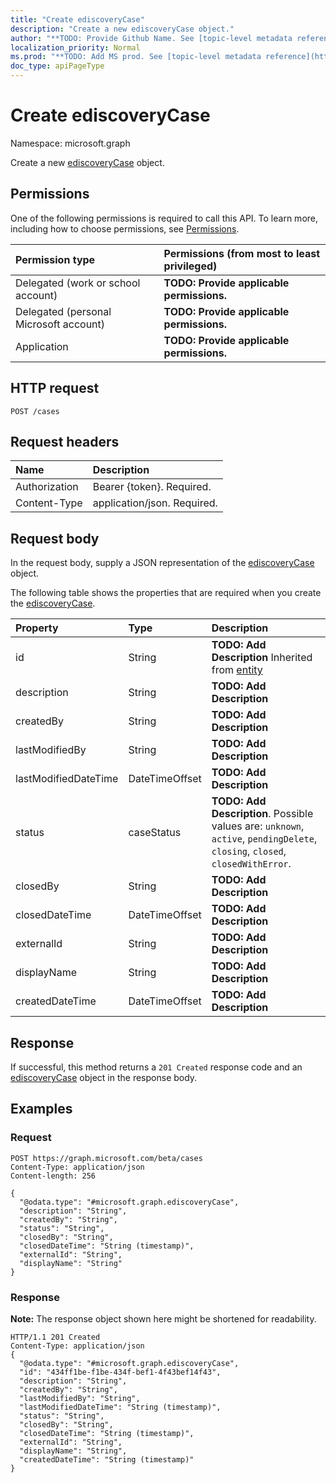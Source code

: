 ```yaml
---
title: "Create ediscoveryCase"
description: "Create a new ediscoveryCase object."
author: "**TODO: Provide Github Name. See [topic-level metadata reference](https://msgo.azurewebsites.net/add/document/guidelines/metadata.html#topic-level-metadata)**"
localization_priority: Normal
ms.prod: "**TODO: Add MS prod. See [topic-level metadata reference](https://msgo.azurewebsites.net/add/document/guidelines/metadata.html#topic-level-metadata)**"
doc_type: apiPageType
---
```


# Create ediscoveryCase
Namespace: microsoft.graph

Create a new [ediscoveryCase](../resources/ediscoverycase.md) object.

## Permissions
One of the following permissions is required to call this API. To learn more, including how to choose permissions, see [Permissions](/concepts/permissions-reference.md).

|Permission type|Permissions (from most to least privileged)|
|:---|:---|
|Delegated (work or school account)|**TODO: Provide applicable permissions.**|
|Delegated (personal Microsoft account)|**TODO: Provide applicable permissions.**|
|Application|**TODO: Provide applicable permissions.**|

## HTTP request

<!-- {
  "blockType": "ignored"
}
-->
``` http
POST /cases
```

## Request headers
|Name|Description|
|:---|:---|
|Authorization|Bearer {token}. Required.|
|Content-Type|application/json. Required.|

## Request body
In the request body, supply a JSON representation of the [ediscoveryCase](../resources/ediscoverycase.md) object.

The following table shows the properties that are required when you create the [ediscoveryCase](../resources/ediscoverycase.md).

|Property|Type|Description|
|:---|:---|:---|
|id|String|**TODO: Add Description** Inherited from [entity](../resources/entity.md)|
|description|String|**TODO: Add Description**|
|createdBy|String|**TODO: Add Description**|
|lastModifiedBy|String|**TODO: Add Description**|
|lastModifiedDateTime|DateTimeOffset|**TODO: Add Description**|
|status|caseStatus|**TODO: Add Description**. Possible values are: `unknown`, `active`, `pendingDelete`, `closing`, `closed`, `closedWithError`.|
|closedBy|String|**TODO: Add Description**|
|closedDateTime|DateTimeOffset|**TODO: Add Description**|
|externalId|String|**TODO: Add Description**|
|displayName|String|**TODO: Add Description**|
|createdDateTime|DateTimeOffset|**TODO: Add Description**|



## Response

If successful, this method returns a `201 Created` response code and an [ediscoveryCase](../resources/ediscoverycase.md) object in the response body.

## Examples

### Request
<!-- {
  "blockType": "request",
  "name": "create_ediscoverycase_from_cases"
}
-->
``` http
POST https://graph.microsoft.com/beta/cases
Content-Type: application/json
Content-length: 256

{
  "@odata.type": "#microsoft.graph.ediscoveryCase",
  "description": "String",
  "createdBy": "String",
  "status": "String",
  "closedBy": "String",
  "closedDateTime": "String (timestamp)",
  "externalId": "String",
  "displayName": "String"
}
```


### Response
**Note:** The response object shown here might be shortened for readability.
<!-- {
  "blockType": "response",
  "truncated": true,
  "@odata.type": "microsoft.graph.ediscoverycase"
}
-->
``` http
HTTP/1.1 201 Created
Content-Type: application/json
{
  "@odata.type": "#microsoft.graph.ediscoveryCase",
  "id": "434ff1be-f1be-434f-bef1-4f43bef14f43",
  "description": "String",
  "createdBy": "String",
  "lastModifiedBy": "String",
  "lastModifiedDateTime": "String (timestamp)",
  "status": "String",
  "closedBy": "String",
  "closedDateTime": "String (timestamp)",
  "externalId": "String",
  "displayName": "String",
  "createdDateTime": "String (timestamp)"
}
```

